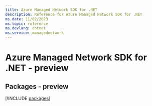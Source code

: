 ```yaml
---
title: Azure Managed Network SDK for .NET
description: Reference for Azure Managed Network SDK for .NET
ms.date: 11/02/2023
ms.topic: reference
ms.devlang: dotnet
ms.service: managednetwork
---
```

# Azure Managed Network SDK for .NET - preview
## Packages - preview
[!INCLUDE [packages](managed-network-index.md)]